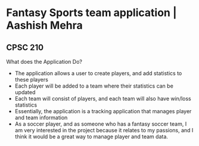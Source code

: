 # Fantasy Sports team application |  Aashish Mehra
## CPSC 210 ##


What does the Application Do?

- The application allows a user to create players, and add statistics to these players
- Each player will be added to a team where their statistics can be updated
- Each team will consist of players, and each team will also have win/loss statistics 
- Essentially, the application is a tracking application that manages player and team information
- As a soccer player, and as someone who has a fantasy soccer team, I am very interested in the project because it relates to my passions,
  and I think it would be a great way to manage player and team data.

